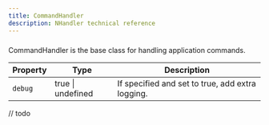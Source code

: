```yaml
---
title: CommandHandler
description: NHandler technical reference
---
```


### 
CommandHandler is the base class for handling application commands.

| Property | Type              | Description                                      |
|----------|-------------------|--------------------------------------------------|
| `debug`  | true \| undefined | If specified and set to true, add extra logging. |

// todo 
